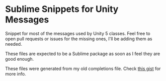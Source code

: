 # Sublime Snippets for Unity Messages

Snippet for most of the messages used by Unity 5 classes. Feel free to open pull requests or issues for the missing ones, I'll be adding them as needed.

These files are expected to be a Sublime package as soon as I feel they are good enough.

These files were generated from my old completions file. Check [this gist](https://gist.github.com/JulioC/1583858d6a288028debd) for more info.